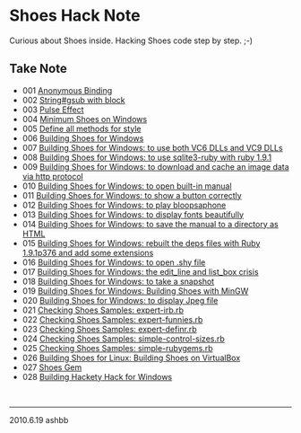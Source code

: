 Shoes Hack Note
===============

Curious about Shoes inside. Hacking Shoes code step by step. ;-)

Take Note
---------

- 001 [Anonymous Binding](http://github.com/ashbb/shoes_hack_note/tree/master/md/hack001.md)
- 002 [String#gsub with block](http://github.com/ashbb/shoes_hack_note/tree/master/md/hack002.md)
- 003 [Pulse Effect](http://github.com/ashbb/shoes_hack_note/tree/master/md/hack003.md)
- 004 [Minimum Shoes on Windows](http://github.com/ashbb/shoes_hack_note/tree/master/md/hack004.md)
- 005 [Define all methods for style](http://github.com/ashbb/shoes_hack_note/tree/master/md/hack005.md)
- 006 [Building Shoes for Windows](http://github.com/ashbb/shoes_hack_note/tree/master/md/hack006.md)
- 007 [Building Shoes for Windows: to use both VC6 DLLs and VC9 DLLs](http://github.com/ashbb/shoes_hack_note/tree/master/md/hack007.md)
- 008 [Building Shoes for Windows: to use sqlite3-ruby with ruby 1.9.1](http://github.com/ashbb/shoes_hack_note/tree/master/md/hack008.md)
- 009 [Building Shoes for Windows: to download and cache an image data via http protocol](http://github.com/ashbb/shoes_hack_note/tree/master/md/hack009.md)
- 010 [Building Shoes for Windows: to open built-in manual](http://github.com/ashbb/shoes_hack_note/tree/master/md/hack010.md)
- 011 [Building Shoes for Windows: to show a button correctly](http://github.com/ashbb/shoes_hack_note/tree/master/md/hack011.md)
- 012 [Building Shoes for Windows: to play bloopsaphone](http://github.com/ashbb/shoes_hack_note/tree/master/md/hack012.md)
- 013 [Building Shoes for Windows: to display fonts beautifully](http://github.com/ashbb/shoes_hack_note/tree/master/md/hack013.md)
- 014 [Building Shoes for Windows: to save the manual to a directory as HTML](http://github.com/ashbb/shoes_hack_note/tree/master/md/hack014.md)
- 015 [Building Shoes for Windows: rebuilt the deps files with Ruby 1.9.1p376 and add some extensions](http://github.com/ashbb/shoes_hack_note/tree/master/md/hack015.md)
- 016 [Building Shoes for Windows: to open .shy file](http://github.com/ashbb/shoes_hack_note/tree/master/md/hack016.md)
- 017 [Building Shoes for Windows: the edit_line and list_box crisis](http://github.com/ashbb/shoes_hack_note/tree/master/md/hack017.md)
- 018 [Building Shoes for Windows: to take a snapshot](http://github.com/ashbb/shoes_hack_note/tree/master/md/hack018.md)
- 019 [Building Shoes for Windows: Building Shoes with MinGW](http://github.com/ashbb/shoes_hack_note/tree/master/md/hack019.md)
- 020 [Building Shoes for Windows: to display Jpeg file](http://github.com/ashbb/shoes_hack_note/tree/master/md/hack020.md)
- 021 [Checking Shoes Samples: expert-irb.rb](http://github.com/ashbb/shoes_hack_note/tree/master/md/hack021.md)
- 022 [Checking Shoes Samples: expert-funnies.rb](http://github.com/ashbb/shoes_hack_note/tree/master/md/hack022.md)
- 023 [Checking Shoes Samples: expert-definr.rb](http://github.com/ashbb/shoes_hack_note/tree/master/md/hack023.md)
- 024 [Checking Shoes Samples: simple-control-sizes.rb](http://github.com/ashbb/shoes_hack_note/tree/master/md/hack024.md)
- 025 [Checking Shoes Samples: simple-rubygems.rb](http://github.com/ashbb/shoes_hack_note/tree/master/md/hack025.md)
- 026 [Building Shoes for Linux: Building Shoes on VirtualBox](http://github.com/ashbb/shoes_hack_note/tree/master/md/hack026.md)
- 027 [Shoes Gem](http://github.com/ashbb/shoes_hack_note/tree/master/md/hack027.md)
- 028 [Building Hackety Hack for Windows](http://github.com/ashbb/shoes_hack_note/tree/master/md/hack028.md)

<br>

---------------
2010.6.19 ashbb